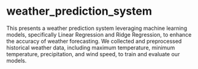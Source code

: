 # weather_prediction_system
This presents a weather prediction system leveraging machine learning models, specifically Linear Regression and Ridge Regression, to enhance the accuracy of weather forecasting. We collected and preprocessed historical weather data, including maximum temperature, minimum temperature, precipitation, and wind speed, to train and evaluate our models.
